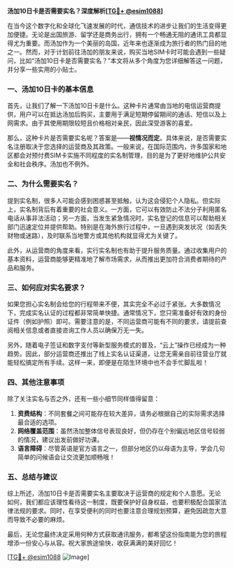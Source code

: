 **汤加10日卡是否需要实名？深度解析[[TG💪+ @esim1088](https://t.me/s/esim1088)]**

在当今这个数字化和全球化飞速发展的时代，通信技术的进步让我们的生活变得更加便捷。无论是出国旅游、留学还是商务出行，拥有一个畅通无阻的通讯工具都显得尤为重要。而汤加作为一个美丽的岛国，近年来也逐渐成为旅行者的热门目的地之一。然而，对于计划前往汤加的朋友来说，购买当地SIM卡时可能会遇到一些疑问，比如“汤加10日卡是否需要实名？”本文将从多个角度为您详细解答这一问题，并分享一些实用的小贴士。

### 一、汤加10日卡的基本信息

首先，让我们了解一下汤加10日卡是什么。这种卡片通常由当地的电信运营商提供，用户可以在抵达汤加后购买，主要用于满足短期停留期间的通话、短信以及上网需求。由于其使用期限较短且价格相对亲民，因此深受游客的喜爱。

那么，这种卡片是否需要实名呢？答案是——**视情况而定**。具体来说，是否需要实名注册取决于您选择的运营商及其政策。一般来说，在国际范围内，许多国家和地区都会对预付费SIM卡实施不同程度的实名制管理，目的是为了更好地维护公共安全和社会秩序。汤加也不例外。

### 二、为什么需要实名？

提到实名制，很多人可能会感到困惑甚至抵触，认为这会侵犯个人隐私。但实际上，实名制背后有着重要的社会意义。一方面，它可以有效防止不法分子利用匿名电话从事非法活动；另一方面，当发生紧急情况时，实名登记的信息可以帮助相关部门迅速定位并提供帮助。特别是在海外旅行过程中，一旦遇到突发状况（如丢失财物或迷路），及时联系当地警方或其他机构就显得尤为关键了。

此外，从运营商的角度来看，实行实名制也有助于提升服务质量。通过收集用户的基本资料，运营商能够更精准地了解市场需求，从而推出更加符合消费者期待的产品和服务。

### 三、如何应对实名要求？

如果您担心实名制会给您的行程带来不便，其实完全不必过于紧张。大多数情况下，完成实名认证的过程都非常简单快捷。通常情况下，您只需准备好有效的身份证件（例如护照）即可。需要注意的是，不同运营商可能有不同的要求，请提前查阅相关信息或者直接咨询工作人员以确保万无一失。

另外，随着电子签证和数字支付等新型服务模式的普及，“云上”操作已经成为一种趋势。因此，部分运营商还推出了线上实名认证渠道，让您无需亲自前往营业厅就能轻松搞定所有手续。这样一来，即便是在陌生环境中也不会手忙脚乱啦！

### 四、其他注意事项

除了关注实名与否之外，还有一些小细节同样值得留意：

1. **资费结构**：不同套餐之间可能存在较大差异，请务必根据自己的实际需求选择最合适的选项。
2. **网络覆盖范围**：虽然汤加整体信号表现良好，但仍存在个别偏远地区信号较弱的情况，建议出发前做好功课。
3. **语言障碍**：尽管英语是官方语言之一，但部分地区仍以母语为主导，学会几句简单的问候语会让交流更加顺畅哦！

### 五、总结与建议

综上所述，汤加10日卡是否需要实名主要取决于运营商的规定和个人意愿。无论如何，我们都应该理性看待这一制度，既要保护好自身权益，也要积极配合国家法律法规的要求。同时，在享受便利的同时也要注意合理规划预算，避免因疏忽大意而导致不必要的麻烦。

最后，无论您最终决定采用何种方式获取通讯服务，都希望这份指南能为您的旅程增添一份安心与从容。祝大家旅途愉快，收获满满的美好回忆！

[[TG💪+ @esim1088](https://t.me/s/esim1088) ![Image](https://i.postimg.cc/4NQfJmqS/Snipaste-2025-05-13-00-14-12.png)]